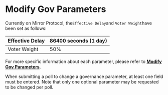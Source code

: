 # Modify Gov Parameters

Currently on Mirror Protocol, the`Effective Delay`and `Voter Weight`have been set as follows:

| Effective Delay | 86400 seconds (1 day) |
| --------------- | --------------------- |
| Voter Weight    | 50%                   |

For more specific information about each parameter, please refer to [**Modify Gov Parameters**](proposal-types.md#5-modify-governance-parameters).

When submitting a poll to change a governance parameter, at least one field must be entered. Note that only one optional parameter may be requested to be changed per poll.
